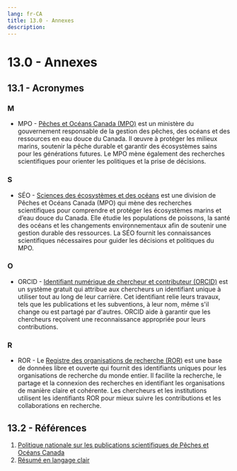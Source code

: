 ```yaml
---
lang: fr-CA
title: 13.0 - Annexes
description:
---
```


# 13.0 - Annexes

## 13.1 - Acronymes

### M

- MPO - [Pêches et Océans Canada (MPO)](https://www.dfo-mpo.gc.ca/index-fra.html) est un ministère du gouvernement responsable de la gestion des pêches, des océans et des ressources en eau douce du Canada. Il œuvre à protéger les milieux marins, soutenir la pêche durable et garantir des écosystèmes sains pour les générations futures. Le MPO mène également des recherches scientifiques pour orienter les politiques et la prise de décisions.

### S

- SÉO - [Sciences des écosystèmes et des océans](https://www.dfo-mpo.gc.ca/science/index-fra.htm) est une division de Pêches et Océans Canada (MPO) qui mène des recherches scientifiques pour comprendre et protéger les écosystèmes marins et d’eau douce du Canada. Elle étudie les populations de poissons, la santé des océans et les changements environnementaux afin de soutenir une gestion durable des ressources. La SÉO fournit les connaissances scientifiques nécessaires pour guider les décisions et politiques du MPO.

### O

- ORCID - [Identifiant numérique de chercheur et contributeur (ORCID)](https://info.orcid.org/fr/what-is-orcid/) est un système gratuit qui attribue aux chercheurs un identifiant unique à utiliser tout au long de leur carrière. Cet identifiant relie leurs travaux, tels que les publications et les subventions, à leur nom, même s'il change ou est partagé par d'autres. ORCID aide à garantir que les chercheurs reçoivent une reconnaissance appropriée pour leurs contributions.

### R

- ROR - Le [Registre des organisations de recherche (ROR)](https://ror.org/about/) est une base de données libre et ouverte qui fournit des identifiants uniques pour les organisations de recherche du monde entier. Il facilite la recherche, le partage et la connexion des recherches en identifiant les organisations de manière claire et cohérente. Les chercheurs et les institutions utilisent les identifiants ROR pour mieux suivre les contributions et les collaborations en recherche.

## 13.2 - Références
1. [Politique nationale sur les publications scientifiques de Pêches et Océans Canada](https://www.dfo-mpo.gc.ca/about-notre-sujet/publications/science/policy-politique/index-fra.html)
2. [Résumé en langage clair](https://www.canada.ca/fr/secretariat-conseil-tresor/sujets/communications-gouvernementales/bureau-collectivite-communications/formation-intensive-introduction-communications-fonction-publique-canadienne/langage-clair-accessibilite-communications-inclusives.html)